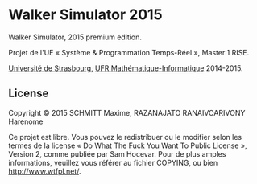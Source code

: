 Walker Simulator 2015
=====================

Walker Simulator, 2015 premium edition.

Projet de l'UE « Système & Programmation Temps-Réel », Master 1 RISE.

[Université de Strasbourg][], [UFR Mathématique-Informatique][] 2014-2015.

License
-------
Copyright © 2015 SCHMITT Maxime, RAZANAJATO RANAIVOARIVONY Harenome

Ce projet est libre. Vous pouvez le redistribuer ou le modifier selon les termes
de la license « Do What The Fuck You Want To Public License », Version 2, comme
publiée par Sam Hocevar. Pour de plus amples informations, veuillez vous référer
au fichier COPYING, ou bien http://www.wtfpl.net/.

[Université de Strasbourg]: https://www.unistra.fr
[UFR Mathématique-Informatique]: https://mathinfo.unistra.fr/
